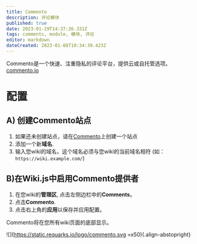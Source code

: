 ```yaml
---
title: Commento
description: 评论模块
published: true
date: 2023-01-29T14:37:26.331Z
tags: comments, module, 模块, 评论
editor: markdown
dateCreated: 2023-01-08T10:34:39.423Z
---
```


Commento是一个快速、注重隐私的评论平台，提供云或自托管选项。
[commento.io](https://commento.io/)

# 配置

## A) 创建Commento站点

1. 如果还未创建站点，请在[Commento](https://commento.io/)上创建一个站点
1. 添加一个新**域名**.
1. 输入您wiki的域名，这个域名必须与您wiki的当前域名相符 (如： `https://wiki.example.com/`)

## B)在Wiki.js中启用Commento提供者

1. 在您wiki的**管理区**, 点击左侧边栏中的**Comments**。
1. 点击**Commento**.
1. 点击右上角的**应用**以保存并应用配置。

Commento将在您所有wiki页面的底部显示。

![](https://static.requarks.io/logo/commento.svg =x50){.align-abstopright}
  